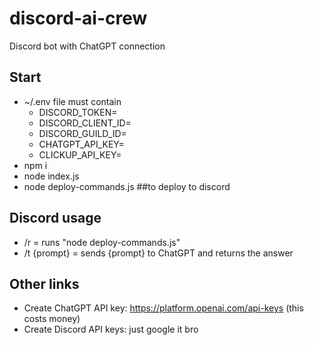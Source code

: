 # discord-ai-crew
Discord bot with ChatGPT connection

## Start
- ~/.env file must contain
  - DISCORD_TOKEN=
  - DISCORD_CLIENT_ID=
  - DISCORD_GUILD_ID=
  - CHATGPT_API_KEY=
  - CLICKUP_API_KEY=
- npm i
- node index.js
- node deploy-commands.js ##to deploy to discord

## Discord usage
- /r = runs "node deploy-commands.js"
- /t {prompt} = sends {prompt} to ChatGPT and returns the answer

## Other links
- Create ChatGPT API key: https://platform.openai.com/api-keys (this costs money)
- Create Discord API keys: just google it bro
